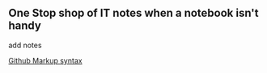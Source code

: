 ## One Stop shop of IT notes when a notebook isn't handy ##

add notes


[Github Markup syntax]([https://pages.github.com/](https://docs.github.com/en/get-started/writing-on-github/getting-started-with-writing-and-formatting-on-github/basic-writing-and-formatting-syntax))
